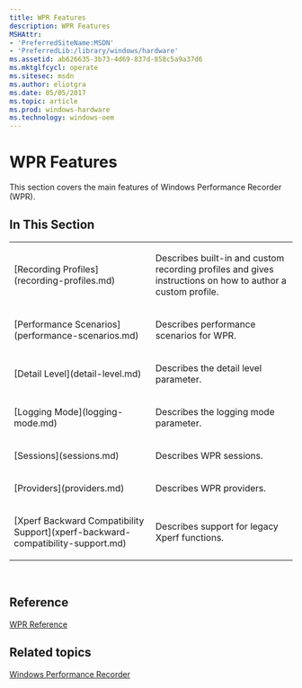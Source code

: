 ```yaml
---
title: WPR Features
description: WPR Features
MSHAttr:
- 'PreferredSiteName:MSDN'
- 'PreferredLib:/library/windows/hardware'
ms.assetid: ab626635-3b73-4d69-837d-858c5a9a37d6
ms.mktglfcycl: operate
ms.sitesec: msdn
ms.author: eliotgra
ms.date: 05/05/2017
ms.topic: article
ms.prod: windows-hardware
ms.technology: windows-oem
---
```


# WPR Features


This section covers the main features of Windows Performance Recorder (WPR).

## In This Section


<table>
<colgroup>
<col width="50%" />
<col width="50%" />
</colgroup>
<tbody>
<tr class="odd">
<td><p>[Recording Profiles](recording-profiles.md)</p></td>
<td><p>Describes built-in and custom recording profiles and gives instructions on how to author a custom profile.</p></td>
</tr>
<tr class="even">
<td><p>[Performance Scenarios](performance-scenarios.md)</p></td>
<td><p>Describes performance scenarios for WPR.</p></td>
</tr>
<tr class="odd">
<td><p>[Detail Level](detail-level.md)</p></td>
<td><p>Describes the detail level parameter.</p></td>
</tr>
<tr class="even">
<td><p>[Logging Mode](logging-mode.md)</p></td>
<td><p>Describes the logging mode parameter.</p></td>
</tr>
<tr class="odd">
<td><p>[Sessions](sessions.md)</p></td>
<td><p>Describes WPR sessions.</p></td>
</tr>
<tr class="even">
<td><p>[Providers](providers.md)</p></td>
<td><p>Describes WPR providers.</p></td>
</tr>
<tr class="odd">
<td><p>[Xperf Backward Compatibility Support](xperf-backward-compatibility-support.md)</p></td>
<td><p>Describes support for legacy Xperf functions.</p></td>
</tr>
</tbody>
</table>

 

## Reference


[WPR Reference](wpr-reference.md)

## Related topics


[Windows Performance Recorder](windows-performance-recorder.md)

 

 







